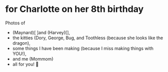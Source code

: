 # for Charlotte on her 8th birthday

Photos of 
- (Maynard)[ ]and (Harvey)[], 
- the kitties (Dory, George, Bug, and Toothless (because she looks like the dragon), 
- some things I have been making (because I miss making things with YOU!), 
- and me (Mommom)
- all for you! 💝
